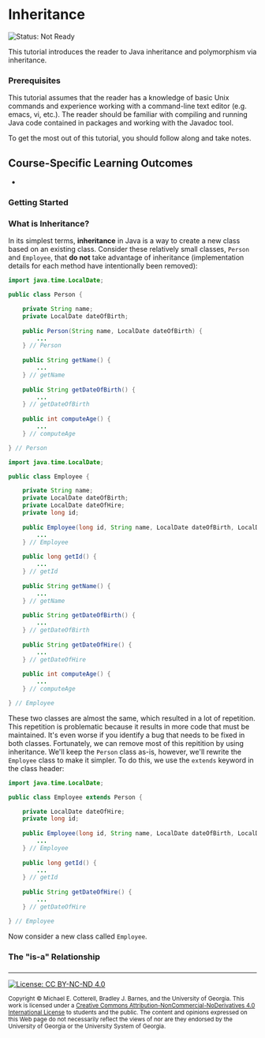# Inheritance

![Status: Not Ready](https://img.shields.io/badge/Status-Not%20Ready-red.svg)

This tutorial introduces the reader to Java inheritance and polymorphism via inheritance.

### Prerequisites

This tutorial assumes that the reader has a knowledge of basic Unix commands and experience working 
with a command-line text editor (e.g. emacs, vi, etc.). The reader should be familiar with compiling
and running Java code contained in packages and working with the Javadoc tool. 

To get the most out of this tutorial, you should follow along and take notes.

## Course-Specific Learning Outcomes

* 

### Getting Started

### What is Inheritance?

In its simplest terms, **inheritance** in Java is a way to create a new class based on an 
existing class. Consider these relatively small classes, `Person` and `Employee`, that
**do not** take advantage of inheritance (implementation details for each method have
intentionally been removed):

```java
import java.time.LocalDate;

public class Person {

    private String name;
    private LocalDate dateOfBirth;
    
    public Person(String name, LocalDate dateOfBirth) {
        ...
    } // Person
    
    public String getName() {
        ...
    } // getName
    
    public String getDateOfBirth() {
        ...
    } // getDateOfBirth
    
    public int computeAge() {
        ...
    } // computeAge

} // Person
```

```java
import java.time.LocalDate;

public class Employee {

    private String name;
    private LocalDate dateOfBirth;
    private LocalDate dateOfHire;
    private long id;
    
    public Employee(long id, String name, LocalDate dateOfBirth, LocalDate dateOfHire) {
        ...
    } // Employee
    
    public long getId() {
        ...
    } // getId
    
    public String getName() {
        ...
    } // getName
    
    public String getDateOfBirth() {
        ...
    } // getDateOfBirth
    
    public String getDateOfHire() {
        ...
    } // getDateOfHire
    
    public int computeAge() {
        ...
    } // computeAge

} // Employee
```

These two classes are almost the same, which resulted in a lot of repetition. This repetition
is problematic because it results in more code that must be maintained. It's even worse if you
identify a bug that needs to be fixed in both classes. Fortunately, we can remove most of this 
repitition by using inheritance. We'll keep the `Person` class as-is, however, we'll rewrite
the `Employee` class to make it simpler. To do this, we use the `extends` keyword in the class
header:

```java
import java.time.LocalDate;

public class Employee extends Person {

    private LocalDate dateOfHire;
    private long id;
    
    public Employee(long id, String name, LocalDate dateOfBirth, LocalDate dateOfHire) {
        ...
    } // Employee
    
    public long getId() {
        ...
    } // getId
    
    public String getDateOfHire() {
        ...
    } // getDateOfHire

} // Employee
```


Now consider a new class called `Employee`.

### The "is-a" Relationship

### 

<hr/>

[![License: CC BY-NC-ND 4.0](https://img.shields.io/badge/License-CC%20BY--NC--ND%204.0-lightgrey.svg)](http://creativecommons.org/licenses/by-nc-nd/4.0/)

<small>
Copyright &copy; Michael E. Cotterell, Bradley J. Barnes, and the University of Georgia.
This work is licensed under a <a rel="license" href="http://creativecommons.org/licenses/by-nc-nd/4.0/">Creative Commons Attribution-NonCommercial-NoDerivatives 4.0 International License</a> to students and the public.
The content and opinions expressed on this Web page do not necessarily reflect the views of nor are they endorsed by the University of Georgia or the University System of Georgia.
</small>

